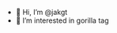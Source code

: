 - 👋 Hi, I’m @jakgt
- 👀 I’m interested in gorilla tag

<!---
jakgt/jakgt is a ✨ special ✨ repository because its `README.md` (this file) appears on your GitHub profile.
You can click the Preview link to take a look at your changes.
--->
